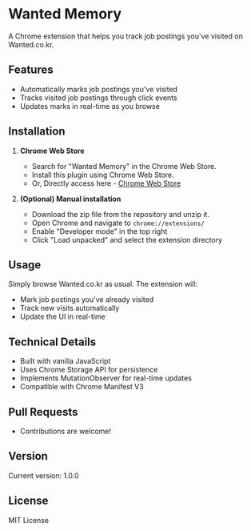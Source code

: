 # Wanted Memory

A Chrome extension that helps you track job postings you've visited on Wanted.co.kr.

## Features

- Automatically marks job postings you've visited
- Tracks visited job postings through click events
- Updates marks in real-time as you browse

## Installation

1. **Chrome Web Store**

   - Search for "Wanted Memory" in the Chrome Web Store.
   - Install this plugin using Chrome Web Store.
   - Or, Directly access here - [Chrome Web Store](https://chromewebstore.google.com/detail/wanted-memory/cnffpcbpjhgabikopmibghmebgfcnnee)

2. **(Optional) Manual installation**
   - Download the zip file from the repository and unzip it.
   - Open Chrome and navigate to `chrome://extensions/`
   - Enable "Developer mode" in the top right
   - Click "Load unpacked" and select the extension directory

## Usage

Simply browse Wanted.co.kr as usual. The extension will:

- Mark job postings you've already visited
- Track new visits automatically
- Update the UI in real-time

## Technical Details

- Built with vanilla JavaScript
- Uses Chrome Storage API for persistence
- Implements MutationObserver for real-time updates
- Compatible with Chrome Manifest V3

## Pull Requests

- Contributions are welcome!

## Version

Current version: 1.0.0

## License

MIT License
